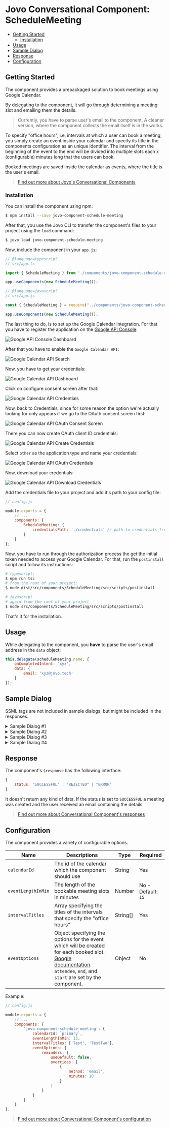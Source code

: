 # Jovo Conversational Component: ScheduleMeeting

* [Getting Started](#getting-started)
  * [Installation](#installation)
* [Usage](#usage)
* [Sample Dialog](#sample-dialog)
* [Response](#response)
* [Configuration](#configuration)

## Getting Started

The component provides a prepackaged solution to book meetings using Google Calendar.

By delegating to the component, it will go through determining a meeting slot and emailing them the details.

> Currently, you have to parse user's email to the component. A cleaner version, where the component collects the email itself is in the works.

To specify "office hours", i.e. intervals at which a user can book a meeting, you simply create an event inside your calendar and specify its title in the components configuration as an unique identifier. The interval from the beginning of the event to the end will be divided into multiple slots each x (configurable) minutes long that the users can book.

Booked meetings are saved inside the calendar as events, where the title is the user's email.

> [Find out more about Jovo's Conversational Components](https://www.jovo.tech/docs/components)

### Installation

You can install the component using npm:

```sh
$ npm install --save jovo-component-schedule-meeting
```

After that, you use the Jovo CLI to transfer the component's files to your project using the `load` command:

```sh
$ jovo load jovo-component-schedule-meeting
```

Now, include the component in your `app.js`:

```js
// @language=typescript
// src/app.ts

import { ScheduleMeeting } from './components/jovo-component-schedule-meeting';

app.useComponents(new ScheduleMeeting());

// @language=javascript
// src/app.js

const { ScheduleMeeting } = require("../components/jovo-component-schedule-meeting");

app.useComponents(new ScheduleMeeting());
```

The last thing to do, is to set up the Google Calendar integration. For that you have to register the application on the [Google API Console](https://console.developers.google.com/):

![Google API Console Dashboard](img/google-api-console-dashboard.png)

After that you have to enable the `Google Calendar API`:

![Google Calendar API Search](img/google-api-calendar-api-search.png)

Now, you have to get your credentials:

![Google Calendar API Dashboard](img/google-calendar-api-dashboard.png)

Click on configure consent screen after that:

![Google Calendar API Credentials](img/google-calendar-api-credentials.png)

Now, back to Credentials, since for some reason the option we're actually looking for only appears if we go to the OAuth consent screen first:

![Google Calendar API OAuth Consent Screen](img/google-calendar-api-oauth-consent-screen.png)

There you can now create OAuth client ID credentials:

![Google Calendar API Create Credentials](img/google-calendar-api-create-credentials.png)

Select `other` as the application type and name your credentials:

![Google Calendar API OAuth Credentials](img/google-calendar-api-oauth-credentials.png)

Now, download your credentials:

![Google Calendar API Download Credentials](img/google-calendar-api-download-credentials.png)

Add the credentials file to your project and add it's path to your config file:

```js
// config.js

module.exports = {
    // ...
    components: {
        ScheduleMeeting: {
            credentialsPath: './credentials' // path to credentials from config file
        }
    }
};
```

Now, you have to run through the authorization process the get the initial token needed to access your Google Calendar. For that, run the `postinstall` script and follow its instructions:

```sh
# typescript:
$ npm run tsc
# from the root of your project:
$ node dist/src/components/ScheduleMeeting/src/scripts/postinstall

# javascript
# again from the root of your project
$ node src/components/ScheduleMeeting/src/scripts/postinstall
```

That's it for the installation.

## Usage

While delegating to the component, you **have** to parse the user's email address in the `data` object:

```js
this.delegate(scheduleMeeting.name, {
    onCompletedIntent: 'xyz',
    data: {
        email: 'xyz@jovo.tech'
    }
});
```

## Sample Dialog

SSML tags are not included in sample dialogs, but might be included in the responses.

<details>
<summary>Sample Dialog #1</summary>

User | Alexa Speech | Alexa Reprompt | Keys
--- | --- | --- | -
&nbsp; | Which days are most convenient for you? | &nbsp; | start-question
Friday | &nbsp; | &nbsp; | &nbsp;
&nbsp; | On friday I have 4 open slots. For example, at 8:30 AM, 9:15 AM and 14:00 PM PST. Which one should it be? | &nbsp; | date
8:30 AM | &nbsp; | &nbsp; | &nbsp; 
&nbsp; | Are you sure you want to book a meeting on Friday the 26th of July at 8:30 AM?  | &nbsp; | slot-confirmation
Yes | &nbsp; | &nbsp; | &nbsp;
----> delegation to GetEmail component <----

----> Send response back <----
</details>

<details>
<summary>Sample Dialog #2</summary>

User | Alexa Speech | Alexa Reprompt | Keys
--- | --- | --- | -
&nbsp; | Which days are most convenient for you? | &nbsp; | start-question
Friday | &nbsp; | &nbsp; | &nbsp;
&nbsp; | On friday I have 4 open slots. For example, at 8:30 AM, 9:15 AM and 14:00 PM PST. Which one should it be? | &nbsp; | date
What about next tuesday? | &nbsp; | &nbsp; | &nbsp; 
&nbsp; | On tuesday I have 6 open slots. For example, at 9:30 AM, 11:00 AM and 15:00 PM PST. Which one should it be? | &nbsp; | date
What about 12:00 PM? | &nbsp; | &nbsp; | &nbsp;
&nbsp; | Are you sure you want to book a meeting on tuesday the July 30 at 12:00 PM?  | &nbsp; | slot-confirmation
Yes | &nbsp; | &nbsp; | &nbsp;
----> delegation to GetEmail component <----

----> Send response back <----
</details>

<details>
<summary>Sample Dialog #3</summary>

User | Alexa Speech | Alexa Reprompt | Keys
--- | --- | --- | -
&nbsp; | Which days are most convenient for you? | &nbsp; | start-question
Friday | &nbsp; | &nbsp; | &nbsp;
&nbsp; | On friday I have 4 open slots. For example, at 8:30 AM, 9:15 AM and 14:00 PM PST. Which one should it be? | &nbsp; | date
What about 12:00 PM? | &nbsp; | &nbsp; | &nbsp;
&nbsp; | The slot you requested is not available. Please choose a different one.  | &nbsp; | slot-unavailable
11:00 AM | &nbsp; | &nbsp; | &nbsp;
&nbsp; | Are you sure you want to book a meeting on Friday the 26th of July at 11:00 AM?  | &nbsp; | slot-confirmation
Yes | &nbsp; | &nbsp; | &nbsp;
----> delegation to GetEmail component <----

----> Send response back <----
</details>

<details>
<summary>Sample Dialog #4</summary>

User | Alexa Speech | Alexa Reprompt | Keys
--- | --- | --- | -
&nbsp; | Which days are most convenient for you? | &nbsp; | start-question
Friday | &nbsp; | &nbsp; | &nbsp;
&nbsp; | On friday I have 4 open slots. For example, at 8:30 AM, 9:15 AM and 14:00 PM PST. Which one should it be? | &nbsp; | date
8:30 AM | &nbsp; | &nbsp; | &nbsp; 
&nbsp; | Are you sure you want to book a meeting on Friday the 26th of July at 8:30 AM?  | &nbsp; | slot-confirmation
No | &nbsp; | &nbsp; | &nbsp;
&nbsp; | Ok, either choose a new date or a new slot for the current one! | &nbsp; | slot-confirmation-denied

----> selects and confirms available slot <----

----> delegation to GetEmail component <----

----> Send response back <----
</details>

## Response

The component's `$response` has the following interface:

```javascript
{
    status: "SUCCESSFUL" | "REJECTED" | "ERROR"
}
```

It doesn't return any kind of data. If the status is set to `SUCCESSFUL` a meeting was created and the user received an email containing the details

> [Find out more about Conversational Component's responses](https://www.jovo.tech/docs/components#response)

## Configuration

The component provides a variety of configurable options.

Name | Descriptions | Type | Required
--- | --- | --- | ---
`calendarId` | The id of the calendar which the component should use | String | Yes
`eventLengthInMin` | The length of the bookable meeting slots in minutes | Number | No - Default: `15`
`intervalTitles` | Array specifying the titles of the intervals that specify the "office hours" | String[] | Yes
`eventOptions` | Object specifying the options for the event which will be created for each booked slot. [Google documentation](https://developers.google.com/calendar/v3/reference/events#resource). `attendee`, `end`, and `start` are set by the component. | Object | No

Example: 

```js
// config.js

module.exports = {
    // ...
    components: {
        'jovo-component-schedule-meeting': {
            calendarId: `primary`,
            eventLengthInMin: 15,
            intervalTitles: ['Test', 'TestTwo'],
            eventOptions: {
                reminders: {
                    useDefault: false,
                    overrides: [
                        {
                            method: 'email',
                            minutes: 10
                        }
                    ]
                }
            }
        }
    }
};
```


> [Find out more about Conversational Component's configuration](https://www.jovo.tech/docs/components#configuration)
